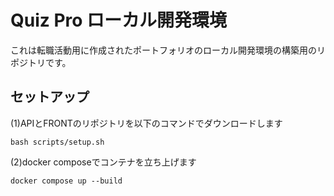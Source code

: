 # Quiz Pro ローカル開発環境
これは転職活動用に作成されたポートフォリオのローカル開発環境の構築用のリポジトリです。

## セットアップ
(1)APIとFRONTのリポジトリを以下のコマンドでダウンロードします
```
bash scripts/setup.sh
```

(2)docker composeでコンテナを立ち上げます
```
docker compose up --build
```
